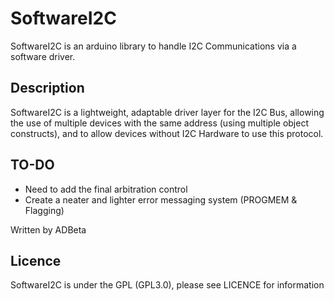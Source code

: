 # SoftwareI2C
SoftwareI2C is an arduino library to handle I2C Communications via a software driver.

## Description
SoftwareI2C is a lightweight, adaptable driver layer for the I2C Bus, allowing the use of multiple devices with the same address (using multiple object constructs), 
and to allow devices without I2C Hardware to use this protocol.

## TO-DO 
* Need to add the final arbitration control
* Create a neater and lighter error messaging system (PROGMEM & Flagging)

Written by ADBeta 

## Licence
SoftwareI2C is under the GPL (GPL3.0), please see LICENCE for information
